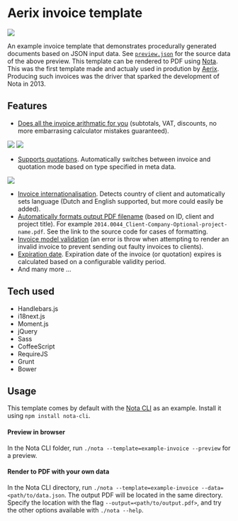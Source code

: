 # Aerix invoice template

<img src="https://cloud.aerix.nl/index.php/s/3cVZGiRYSw7Nx7e/download" styles="width: 80; box-shadow: 4px 4px black;">

An example invoice template that demonstrates procedurally generated documents based on JSON input data. See [`preview.json`](https://github.com/aerix-nl/nota-invoice-template/blob/master/json/preview.json) for the source data of the above preview. This template can be rendered to PDF using [Nota](https://github.com/aerix-nl/nota). This was the first template made and actualy used in prodution by [Aerix](https://aerix.nl). Producing such invoices was the driver that sparked the development of Nota in 2013.

## Features

* [Does all the invoice arithmatic for you](https://github.com/aerix-nl/nota-invoice-template/blob/development/src/invoice.coffee#L120) (subtotals, VAT, discounts, no more embarrasing calculator mistakes guaranteed).

<img src="https://cloud.aerix.nl/index.php/s/GV3KQQKsb2FTKJ7/download">
<img src="https://cloud.aerix.nl/index.php/s/ei4ZfIargtrvvZ5/download">

* [Supports quotations](https://github.com/aerix-nl/nota-invoice-template/blob/master/template.html#L137). Automatically switches between invoice and quotation mode based on type specified in meta data.

<img src="https://cloud.aerix.nl/index.php/s/cJ2F3bEmcdnIePr/download">

* [Invoice internationalisation](https://github.com/aerix-nl/nota-invoice-template/blob/development/src/main.coffee#L102). Detects country of client and automatically sets language (Dutch and English supported, but more could easily be added).
* [Automatically formats output PDF filename](https://github.com/aerix-nl/nota-invoice-template/blob/master/src/invoice.coffee#L23) (based on ID, client and project title). For example `2014.0044_Client-Company-Optional-project-name.pdf`. See the link to the source code for cases of formatting.
* [Invoice model validation](https://github.com/aerix-nl/nota-invoice-template/blob/master/src/invoice.coffee#L157) (an error is throw when attempting to render an invalid invoice to prevent sending out faulty invoices to clients).
* [Expiration date](https://github.com/aerix-nl/nota-invoice-template/blob/master/src/invoice.coffee#L101). Expiration date of the invoice (or quotation) expires is calculated based on a configurable validity period.
* And many more ...

## Tech used
* Handlebars.js
* i18next.js
* Moment.js
* jQuery
* Sass
* CoffeeScript
* RequireJS
* Grunt
* Bower

## Usage
This template comes by default with the [Nota CLI](https://github.com/aerix-nl/nota-cli) as an example. Install it using `npm install nota-cli`.

#### Preview in browser
In the Nota CLI folder, run `./nota --template=example-invoice --preview` for a preview.

#### Render to PDF with your own data
In the Nota CLI directory, run `./nota --template=example-invoice --data=<path/to/data.json`. The output PDF will be located in the same directory. Specify the location with the flag `--output=<path/to/output.pdf>`, and try the other options available with `./nota --help`.
